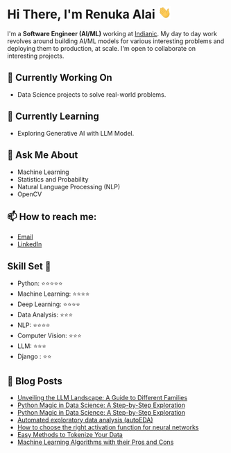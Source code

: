 <h1>Hi There, I'm Renuka Alai <img  src="https://raw.githubusercontent.com/ABSphreak/ABSphreak/master/gifs/Hi.gif" width="30px"></h1>

I'm a **Software Engineer (AI/ML)** working at [Indianic](https://www.indianic.com/). My day to day work revolves around building AI/ML models for various interesting problems and deploying them to production, at scale. I'm open to collaborate on interesting projects.


## 🔭 Currently Working On

- Data Science projects to solve real-world problems.

## 🌱 Currently Learning

- Exploring Generative AI with LLM Model.
  
## 💬 Ask Me About

- Machine Learning
- Statistics and Probability
- Natural Language Processing (NLP)
- OpenCV

  
## 📫 How to reach me: 
- [Email](mailto:renukaalai@gmail.com)
- [LinkedIn](https://www.linkedin.com/in/renukaalai/)

## Skill Set :muscle:

- Python: ⭐⭐⭐⭐⭐
- Machine Learning: ⭐⭐⭐⭐
- Deep Learning: ⭐⭐⭐⭐
- Data Analysis: ⭐⭐⭐
- NLP: ⭐⭐⭐⭐
- Computer Vision: ⭐⭐⭐
- LLM: ⭐⭐⭐
- Django : ⭐⭐


## 📝 Blog Posts
- [Unveiling the LLM Landscape: A Guide to Different Families](https://medium.com/@renukaalai/unveiling-the-llm-landscape-a-guide-to-different-families-84a6098f0446)
- [Python Magic in Data Science: A Step-by-Step Exploration](https://medium.com/@renukaalai/python-magic-in-data-science-a-step-by-step-exploration-9c40653876c9)
- [Python Magic in Data Science: A Step-by-Step Exploration](https://medium.com/@renukaalai/python-magic-in-data-science-a-step-by-step-exploration-9c40653876c9)
- [Automated exploratory data analysis (autoEDA)](https://medium.com/@renukaalai/automated-exploratory-data-analysis-autoeda-41378e8d3533)
- [How to choose the right activation function for neural networks](https://medium.com/@renukaalai/how-to-choose-the-right-activation-function-for-neural-networks-c8f6b4fbd147)
- [Easy Methods to Tokenize Your Data](https://medium.com/@renukaalai/easy-methods-to-tokenize-your-data-833109296345)
- [Machine Learning Algorithms with their Pros and Cons](https://medium.com/@renukaalai/machine-learning-algorithms-with-their-pros-and-cons-6e26be126394)

